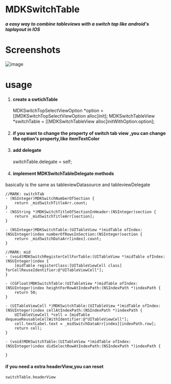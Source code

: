 # MDKSwitchTable
##### a easy way to combine tableviews with a switch tap like android's taplayout in IOS

# Screenshots

![image](https://raw.githubusercontent.com/miku1958/MDKSwitchTable/master/example/2018-04-28%2011_18_44.gif)

# usage
1. #### create a swtichTable


    MDKSwitchTopSelectViewOption *option = [[MDKSwitchTopSelectViewOption alloc]init];
    MDKSwitchTableView *switchTable = [[MDKSwitchTableView alloc]initWithOption:option];
    

2. #### if you want to change the property of switch tab view ,you can change the option's property,like itemTextColor
    
3. #### add delegate 


    switchTable.delegate = self;
    

4. #### implement MDKSwitchTableDelegate methods 
basically is the same as tableviewDatasource and tableviewDelegate

    //MARK:	switchTab
    - (NSInteger)MDKSwitchNumberOfSection {
    	return _midSwitchTitleArr.count;
    }
    - (NSString *)MDKSwitchTitleOfSectionInHeader:(NSInteger)section {
    	return _midSwitchTitleArr[section];
    }
    
    - (NSInteger)MDKSwitchTable:(UITableView *)midTable ofIndex:(NSUInteger)index numberOfRowsInSection:(NSInteger)section {
    	return _midSwitchDataArr[index].count;
    }
    
    //MARK:	mid
    - (void)MDKSwitchRegisterCellForTable:(UITableView *)midTable ofIndex:(NSUInteger)index {
    	[midTable registerClass:[UITableViewCell class] forCellReuseIdentifier:@"UITableViewCell"];
    }
    
    - (CGFloat)MDKSwitchTable:(UITableView *)midTable ofIndex:(NSUInteger)index heightForRowAtIndexPath:(NSIndexPath *)indexPath {
    	return 50;
    }
    
    - (UITableViewCell *)MDKSwitchTable:(UITableView *)midTable ofIndex:(NSUInteger)index cellAtIndexPath:(NSIndexPath *)indexPath {
    	UITableViewCell *cell = [midTable dequeueReusableCellWithIdentifier:@"UITableViewCell"];
    	cell.textLabel.text = _midSwitchDataArr[index][indexPath.row];
    	return cell;
    }
    
    - (void)MDKSwitchTable:(UITableView *)midTable ofIndex:(NSUInteger)index didSelectRowAtIndexPath:(NSIndexPath *)indexPath {
    
    }

#### if you need a extra headerView,you can reset

    switchTable.headerView
    

